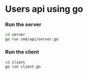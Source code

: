 # Users api using go

### Run the server

```bash
cd server
go run cmd/api/server.go
```

### Run the client

```bash
cd client
go run client.go
```
